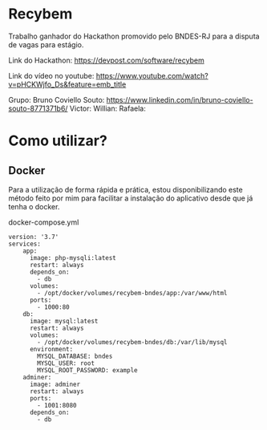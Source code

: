 # Recybem
Trabalho ganhador do Hackathon promovido pelo BNDES-RJ para a disputa de vagas para estágio.

Link do Hackathon: https://devpost.com/software/recybem

Link do vídeo no youtube: https://www.youtube.com/watch?v=pHCKWjfo_Ds&feature=emb_title

Grupo: 
  Bruno Coviello Souto: https://www.linkedin.com/in/bruno-coviello-souto-8771371b6/
  Victor:
  Willian: 
  Rafaela:

# Como utilizar?

## Docker

Para a utilização de forma rápida e prática, estou disponibilizando este método feito por mim para facilitar a instalação do aplicativo desde que já tenha o docker.

docker-compose.yml
````
version: '3.7'
services:
    app:
      image: php-mysqli:latest
      restart: always
      depends_on:
        - db
      volumes:
        - /opt/docker/volumes/recybem-bndes/app:/var/www/html
      ports:
        - 1000:80
    db:
      image: mysql:latest
      restart: always
      volumes:
        - /opt/docker/volumes/recybem-bndes/db:/var/lib/mysql
      environment:
        MYSQL_DATABASE: bndes
        MYSQL_USER: root
        MYSQL_ROOT_PASSWORD: example
    adminer:
      image: adminer
      restart: always
      ports:
        - 1001:8080
      depends_on:
        - db
````
